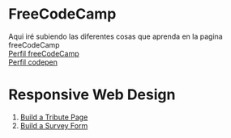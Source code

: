 # FreeCodeCamp
Aqui iré subiendo las diferentes cosas que aprenda en la pagina freeCodeCamp <br>
[Perfil freeCodeCamp](https://www.freecodecamp.org/Rind0u) <br>
[Perfil codepen](https://codepen.io/franam1)

# Responsive Web Design
1. [Build a Tribute Page](https://codepen.io/franam1/full/jOYvYQv)
2. [Build a Survey Form](https://codepen.io/franam1/full/eYyxayj)
